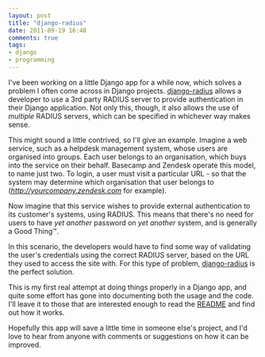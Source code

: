 ```yaml
---
layout: post
title: "django-radius"
date: 2011-09-19 16:48
comments: true
tags:
- django
- programming
---
```


I've been working on a little Django app for a while now, which solves
a problem I often come across in Django projects.
[django-radius][django-radius] allows a developer to use a 3rd party RADIUS
server to provide authentication in their Django application. Not only this,
though, it also allows the use of *multiple* RADIUS servers, which can be
specified in whichever way makes sense.

This might sound a little contrived, so I'll give an example. Imagine a web
service, such as a helpdesk management system, whose users are organised into
groups. Each user belongs to an organisation, which buys into the service on
their behalf. Basecamp and Zendesk operate this model, to name just two. To
login, a user must visit a particular URL - so that the system may determine
which organisation that user belongs to (*http://yourcompany.zendesk.com* for
example).

Now imagine that this service wishes to provide external authentication to its
customer's systems, using RADIUS. This means that there's no need for users to
have *yet another* password on *yet another* system, and is generally a Good
Thing&#8482;.

In this scenario, the developers would have to find some way of validating the
user's credentials using the correct RADIUS server, based on the URL they used
to access the site with. For this type of problem,
[django-radius][django-radius] is the perfect solution.

This is my first real attempt at doing things properly in a Django app, and
quite some effort has gone into documenting both the usage and the code. I'll
leave it to those that are interested enough to read the [README][readme] and
find out how it works.

Hopefully this app will save a little time in someone else's project, and I'd
love to hear from anyone with comments or suggestions on how it can be
improved.

[django-radius]: http://github.com/robgolding63/django-radius/ "django-radius"
[readme]: https://github.com/robgolding63/django-radius/blob/master/README.md "django-radius README"
